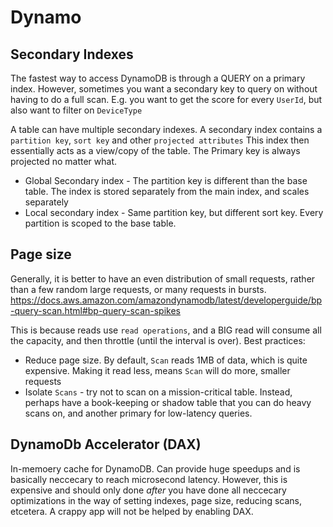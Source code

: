 # Dynamo


## Secondary Indexes

The fastest way to access DynamoDB is through a QUERY on a primary index. However, sometimes you want a secondary key to query on without having to do a full scan. E.g. you want to get the score for every `UserId`, but also want to filter on `DeviceType` 

A table can have multiple secondary indexes.
A secondary index contains a `partition key`, `sort key` and other `projected attributes` This index then essentially acts as a view/copy of the table. The Primary key is always projected no matter what.

- Global Secondary index - The partition key is different than the base table. The index is stored separately from the main index, and scales separately
- Local secondary index - Same partition key, but different sort key.  Every partition is scoped to the base table.

## Page size

Generally, it is better to have an even distribution of small requests, rather than a few random large requests, or many requests in bursts. <https://docs.aws.amazon.com/amazondynamodb/latest/developerguide/bp-query-scan.html#bp-query-scan-spikes>

This is because reads use `read operations`, and a BIG read will consume all the capacity, and then throttle (until the interval is over). Best practices:

- Reduce page size. By default, `Scan` reads 1MB of data, which is quite expensive. Making it read less, means `Scan` will do more, smaller requests
- Isolate `Scans` - try not to scan on a mission-critical table. Instead, perhaps have a book-keeping or shadow table that you can do heavy scans on, and another primary for low-latency queries.

## DynamoDb Accelerator (DAX)

In-memoery cache for DynamoDB. Can provide huge speedups and is basically neccecary to reach microsecond latency. However, this is expensive and should only done *after* you have done all neccecary optimizations in the way of setting indexes, page size, reducing scans, etcetera. A crappy app will not be helped by enabling DAX.